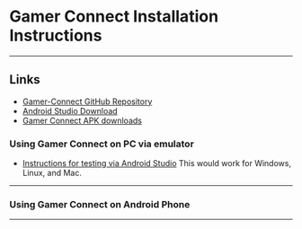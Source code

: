 # Gamer Connect Installation Instructions
***
## Links
* [Gamer-Connect GitHub Repository](https://github.com/Gamer-Connect/GamerConnect/tree/main)
* [Android Studio Download](https://developer.android.com/studio/)
* [Gamer Connect APK downloads](https://drive.google.com/drive/folders/1GIFDsYbtWTWznMRf02ZiG-VD2y_sPhQk?usp=sharing)

### Using Gamer Connect on PC via emulator
* [Instructions for testing via Android Studio](https://learn.microsoft.com/en-us/windows/android/emulator#install-android-emulator-with-visual-studio) This would work for Windows, Linux, and Mac.

***
### Using Gamer Connect on Android Phone

***



